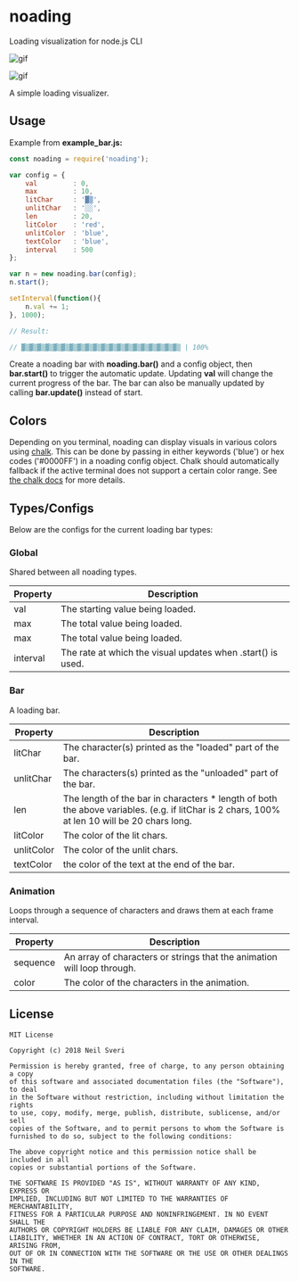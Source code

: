 # noading
Loading visualization for node.js CLI

![gif](https://media.giphy.com/media/9uImrwBV72XgCguyNb/giphy.gif "gif")

![gif](https://media.giphy.com/media/9uImrtV4TH3jwpCsjO/giphy.gif "gif")

A simple loading visualizer.

## Usage

Example from **example_bar.js:**

```js
const noading = require('noading');

var config = {
	val			: 0,
	max			: 10,
	litChar 	: '▓▒',
	unlitChar 	: '░░',
	len 		: 20,
	litColor	: 'red',
	unlitColor 	: 'blue',
	textColor	: 'blue',
	interval    : 500
};

var n = new noading.bar(config);
n.start();

setInterval(function(){
	n.val += 1;
}, 1000);

// Result:

// ▓▒▓▒▓▒▓▒▓▒▓▒▓▒▓▒▓▒▓▒▓▒▓▒▓▒▓▒▓▒▓▒▓▒▓▒▓▒▓▒ | 100%
```
Create a noading bar with **noading.bar()** and a config object, then **bar.start()** to trigger the automatic update. Updating **val** will change the current progress of the bar. The bar can also be manually updated by calling **bar.update()** instead of start.

## Colors

Depending on you terminal, noading can display visuals in various colors using [chalk](https://github.com/chalk/chalk). This can be done by passing in either keywords ('blue') or hex codes ('#0000FF') in a noading config object. Chalk should automatically fallback if the active terminal does not support a certain color range. See [the chalk docs](https://github.com/chalk/chalk) for more details. 

## Types/Configs

Below are the configs for the current loading bar types:

### Global

Shared between all noading types.

| Property  | Description |
| ------------- | ------------- |
| val  | The starting value being loaded. |
| max  | The total value being loaded. |
| max  | The total value being loaded. |
| interval | The rate at which the visual updates when .start() is used.|

### Bar

A loading bar.

| Property  | Description |
| ------------- | ------------- |
| litChar | The character(s) printed as the "loaded" part of the bar.|
| unlitChar | The characters(s) printed as the "unloaded" part of the bar.|
| len | The length of the bar in characters * length of both the above variables. (e.g. if litChar is 2 chars, 100% at len 10 will be 20 chars long.|
| litColor | The color of the lit chars. |
| unlitColor | The color of the unlit chars.|
| textColor | the color of the text at the end of the bar.|

### Animation

Loops through a sequence of characters and draws them at each frame interval.

| Property  | Description |
| ------------- | ------------- |
| sequence | An array of characters or strings that the animation will loop through.|
| color | The color of the characters in the animation.|

## License

```
MIT License

Copyright (c) 2018 Neil Sveri

Permission is hereby granted, free of charge, to any person obtaining a copy
of this software and associated documentation files (the "Software"), to deal
in the Software without restriction, including without limitation the rights
to use, copy, modify, merge, publish, distribute, sublicense, and/or sell
copies of the Software, and to permit persons to whom the Software is
furnished to do so, subject to the following conditions:

The above copyright notice and this permission notice shall be included in all
copies or substantial portions of the Software.

THE SOFTWARE IS PROVIDED "AS IS", WITHOUT WARRANTY OF ANY KIND, EXPRESS OR
IMPLIED, INCLUDING BUT NOT LIMITED TO THE WARRANTIES OF MERCHANTABILITY,
FITNESS FOR A PARTICULAR PURPOSE AND NONINFRINGEMENT. IN NO EVENT SHALL THE
AUTHORS OR COPYRIGHT HOLDERS BE LIABLE FOR ANY CLAIM, DAMAGES OR OTHER
LIABILITY, WHETHER IN AN ACTION OF CONTRACT, TORT OR OTHERWISE, ARISING FROM,
OUT OF OR IN CONNECTION WITH THE SOFTWARE OR THE USE OR OTHER DEALINGS IN THE
SOFTWARE.
```

